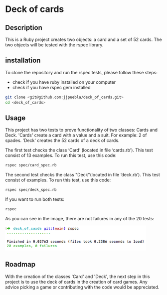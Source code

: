 # Deck of cards

## Description
This is a Ruby project creates two objects: a card and a set of 52 cards.  The two objects will be tested  with the rspec library.

## installation
To clone the repository and run the rspec tests, please follow these steps:
- check if you have ruby installed on your computer
- check if you have rspec gem installed
```bash 
git clone <git@github.com:jjpuebla/deck_of_cards.git>
cd <deck_of_cards>
```
## Usage 
This project has two tests to prove functionality of two classes: Cards and Deck.  'Cards' create a card with a value and a suit.  For example: 2 of spades.  'Deck' creates the 52 cards of a deck of cards.

The first test checks the class ‘Card’ (located in file ‘cards.rb’). This test consist of 13 examples.  To run this test, use this code:
```bash
rspec spec/card_spec.rb
```
The second test checks the class "Deck"(located in file ‘deck.rb’).  This test consist of  examples.  To run this test, use this code:
```bash
rspec spec/deck_spec.rb
```
If you want to run both tests:
```bash
rspec
```
As you can see in the image, there are not failures in any of the 20 tests:

![rspec result](./rspec.png)

## Roadmap
With the creation of the classes 'Card' and 'Deck', the next step in this project is to use the deck of cards in the creation of card games. Any advice picking a game or contributing with the code would be appreciated.

